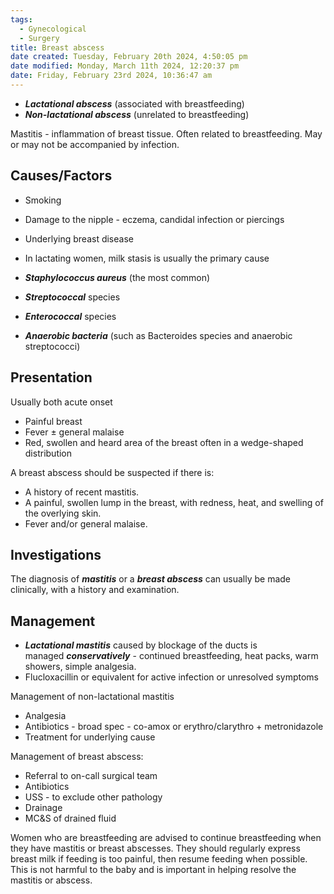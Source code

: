 ```yaml
---
tags:
  - Gynecological
  - Surgery
title: Breast abscess
date created: Tuesday, February 20th 2024, 4:50:05 pm
date modified: Monday, March 11th 2024, 12:20:37 pm
date: Friday, February 23rd 2024, 10:36:47 am
---
```

- **_Lactational abscess_** (associated with breastfeeding) 
- **_Non-lactational abscess_** (unrelated to breastfeeding)

Mastitis - inflammation of breast tissue. Often related to breastfeeding. May or may not be accompanied by infection. 

## Causes/Factors

- Smoking 
- Damage to the nipple - eczema, candidal infection or piercings
- Underlying breast disease
- In lactating women, milk stasis is usually the primary cause

- **_Staphylococcus aureus_** (the most common)
- **_Streptococcal_** species
- **_Enterococcal_** species
- **_Anaerobic bacteria_** (such as Bacteroides species and anaerobic streptococci)


## Presentation

Usually both acute onset
- Painful breast
- Fever $\pm$ general malaise
- Red, swollen and heard area of the breast often in a wedge-shaped distribution

A breast abscess should be suspected if there is:
- A history of recent mastitis.
- A painful, swollen lump in the breast, with redness, heat, and swelling of the overlying skin.
- Fever and/or general malaise.

## Investigations

The diagnosis of **_mastitis_** or a **_breast abscess_** can usually be made clinically, with a history and examination.

## Management

- **_Lactational mastitis_** caused by blockage of the ducts is managed **_conservatively_** - continued breastfeeding, heat packs, warm showers, simple analgesia. 
- Flucloxacillin or equivalent for active infection or unresolved symptoms

Management of non-lactational mastitis
- Analgesia
- Antibiotics - broad spec - co-amox or erythro/clarythro + metronidazole 
- Treatment for underlying cause 

Management of breast abscess: 
- Referral to on-call surgical team
- Antibiotics
- USS - to exclude other pathology
- Drainage 
- MC&S of drained fluid

Women who are breastfeeding are advised to continue breastfeeding when they have mastitis or breast abscesses. They should regularly express breast milk if feeding is too painful, then resume feeding when possible. This is not harmful to the baby and is important in helping resolve the mastitis or abscess.
